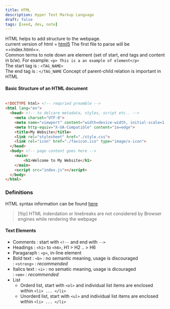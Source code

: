 ```yaml
---
title: HTML
description: Hyper Text Markup Language
draft: false
tags: [seed, dev, note]
---
```


HTML helps to add structure to the webpage.  
current version of html = [html5](https://html.com/html5/)
The first file to parse will be ==index.html==.  
Common terms to note down are element (set of start, end tags and content in b/w).
For example: ```<p> This is a an example of element</p>```  
The start tag is : ```<TAG_NAME>```  
The end tag is : ```</TAG_NAME```
Concept of parent-child relation is important in HTML

#### Basic Structure of an HTML document

```html

<!DOCTYPE html> <!-- requried preamble -->
<html lang="en">
  <head> <!-- to delcare metadata, styles, script etc.. -->
    <meta charset="UTF-8">
    <meta name="viewport" content="width=device-width, initial-scale=1.0">
    <meta http-equiv="X-UA-Compatible" content="ie=edge">
    <title>My Website</title>
    <link rel="stylesheet" href="./style.css">
    <link rel="icon" href="./favicon.ico" type="image/x-icon">
  </head>
  <body> <!-- page content goes here -->
    <main>
        <h1>Welcome to My Website</h1>  
    </main>
    <script src="index.js"></script>
  </body>
</html>

```

### Definitions

HTML syntax information can be found [here](https://html.spec.whatwg.org/#syntax)

> [!tip] HTML indendation or linebreaks are not considered by Browser engines while rendering the webpage

#### Text Elements
- Comments : start with ```<!--``` and end with ```-->``` 
- Headings : ```<h1>``` to ```<h6>```, H1 > H2 .. > H6 
- Paragaraph : ```<p>```, in-line element
- Bold text : ```<b>``` : no semantic meaning, usage is discouraged  
            : ```<strong>``` : *recommended*
- Italics text : ```<i>``` : no sematic meaning, usage is dicouraged  
               : ```<em>``` : *recommended*
- List
    - Orderd list, start with ```<ol>``` and individual list items are enclosed within ```<li> ... </li>``` 
    - Unorderd list, start with ```<ul>``` and individual list items are enclosed within ```<li> ... </li>```



